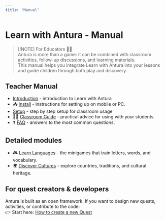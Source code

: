 ```yaml
---
title: "Manual"
---
```

# Learn with Antura - Manual

> [!NOTE] For Educators 👩‍🏫  
> Antura is more than a game: it can be combined with classroom activities, follow-up discussions, and learning materials.  
> This manual helps you integrate Learn with Antura into your lessons and guide children through both play and discovery.

## Teacher Manual

- [Introduction](./introduction.md) - introduction to Learn with Antura
- 📥 [Install](./install.md) - instructions for setting up on mobile or PC.  
- [Setup](./setup.md) - step by step setup for classroom usage
- 👩‍🏫 [Classroom Guide](./classroom_guide.md) - practical advice for using with your students.  
- ❓ [FAQ](./faq.md) - answers to the most common questions.

## Detailed modules

- 🎮 [Learn Languages](./learnlanguage_module.md) - the minigames that train letters, words, and vocabulary.  
- 🌍 [Discover Cultures](./discover_introduction.md) - explore countries, traditions, and cultural heritage.  

## For quest creators & developers

Antura is built as an open framework. If you want to design new quests, activities, or contribute to the code:  
👉 Start here: [How to create a new Quest](../dev/quest-design/index.md)
